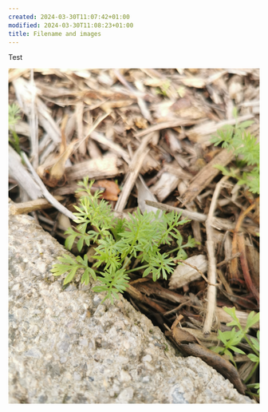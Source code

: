```yaml
---
created: 2024-03-30T11:07:42+01:00
modified: 2024-03-30T11:08:23+01:00
title: Filename and images
---
```


Test

![Image](../images/378bedbc6769bd58c99e220b18dac7f1.jpg)
